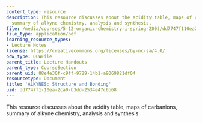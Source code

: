 ```yaml
---
content_type: resource
description: This resource discusses about the acidity table, maps of carbanions,
  summary of alkyne chemistry, analysis and synthesis.
file: /media/courses/5-12-organic-chemistry-i-spring-2003/dd7747f110ea2ca0b3dd2534e47c6b68_11.pdf
file_type: application/pdf
learning_resource_types:
- Lecture Notes
license: https://creativecommons.org/licenses/by-nc-sa/4.0/
ocw_type: OCWFile
parent_title: Lecture Handouts
parent_type: CourseSection
parent_uid: 88e4e30f-c9ff-9729-14b1-a9069821df04
resourcetype: Document
title: 'ALKYNES: Structure and Bonding'
uid: dd7747f1-10ea-2ca0-b3dd-2534e47c6b68
---
```

This resource discusses about the acidity table, maps of carbanions, summary of alkyne chemistry, analysis and synthesis.